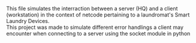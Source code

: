 This file simulates the interraction between a server (HQ) and a client (workstation) in the context of netcode pertaining to a laundromat's Smart Laundry Devices.  
This project was made to simulate different error handlings a client may encounter when connecting to a server using the socket module in python

